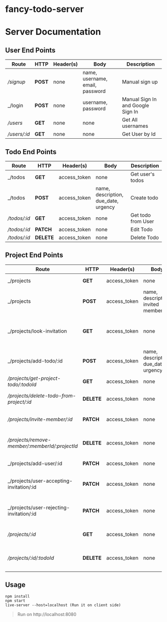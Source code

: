 # fancy-todo-server

# Server Documentation

## User End Points
|Route|HTTP|Header(s)|Body|Description|
|---------|---------|---------|---------|---------|
|_/signup_|**POST**|none|name, username, email, password|Manual sign up
|_/login|**POST**|none|username, password|Manual Sign In and Google Sign In|
|_/users_|**GET**|none|none|Get All usernames|
|_/users/:id_|**GET**|none|none|Get User by Id|

## Todo End Points
|Route|HTTP|Header(s)|Body|Description|
|---------|---------|---------|---------|---------|
|_/todos|**GET**|access_token|none|Get user's todos|
|_/todos|**POST**|access_token|name, description, due_date, urgency|Create todo|
|_/todos/:id_|**GET**|access_token|none|Get todo from User|
|_/todos/:id_|**PATCH**|access_token|none|Edit Todo|
|_/todos/:id_|**DELETE**|access_token|none|Delete Todo|

## Project End Points
|Route|HTTP|Header(s)|Body|Description|
|---------|---------|---------|---------|---------|
|_/projects|**GET**|access_token|none|Get user's projects|
|_/projects|**POST**|access_token|name, description, invited members|Create project|
|_/projects/look-invitation|**GET**|access_token|none|Get all user's invitations to join projects|
|_/projects/add-todo/:id|**POST**|access_token|name, description, due_date, urgency|Create todo|
|_/projects/get-project-todo/:todoId_|**GET**|access_token|none|Get user's todo by id|
|_/projects/delete-todo-from-project/:id_|**DELETE**|access_token|none|Delete Todo from Project|
|_/projects/invite-member/:id_|**PATCH**|access_token|none|Invite member to a project|
|_/projects/remove-member/:memberId/:projectId_|**DELETE**|access_token|none|Delete member from the project|
|_/projects/add-user/:id|**PATCH**|access_token|none|Add user to a project|
|_/projects/user-accepting-invitation/:id|**PATCH**|access_token|none|Accept project member invitation|
|_/projects/user-rejecting-invitation/:id|**PATCH**|access_token|none|Reject project member invitation|
|_/projects/:id_|**GET**|access_token|none|Get specific project list by Id|
|_/projects/:id/:todoId_|**DELETE**|access_token|none|Delete specific todo in project|


## Usage
```
npm install
npm start
live-server --host=localhost (Run it on client side)
```
> Run on http://localhost:8080
